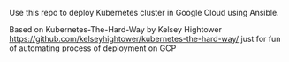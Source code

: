 Use this repo to deploy Kubernetes cluster in Google Cloud using Ansible.

Based on Kubernetes-The-Hard-Way by Kelsey Hightower https://github.com/kelseyhightower/kubernetes-the-hard-way/ just for fun of automating process of deployment on GCP
